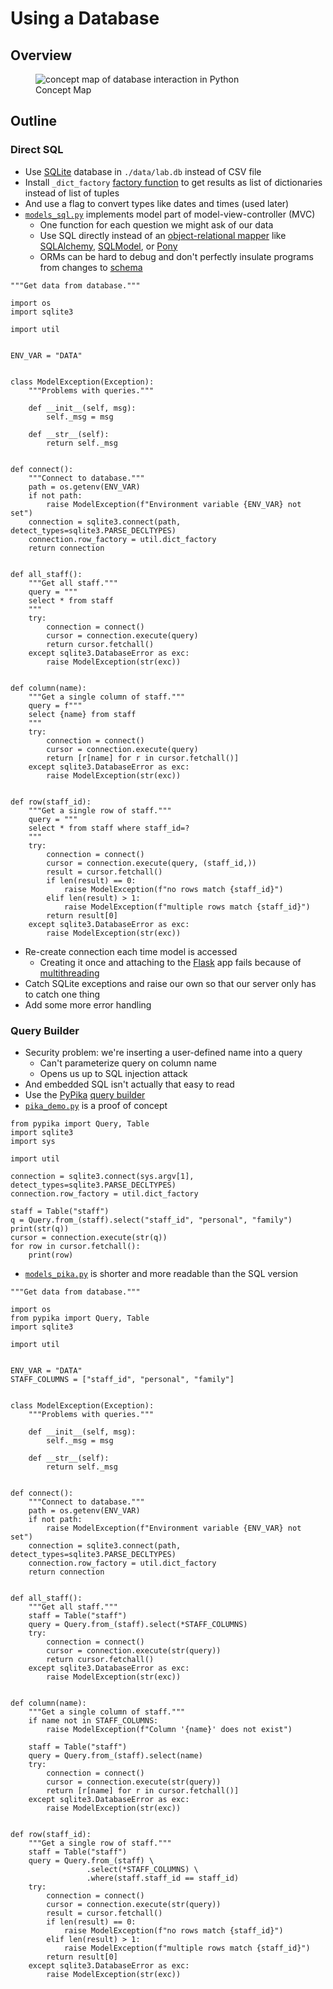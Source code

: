 # Using a Database

## Overview

<figure id="db-concept-map">
  <img src="db_concept_map.svg" alt="concept map of database interaction in Python"/>
  <figcaption>Concept Map</figcaption>
</figure>

<p id="terms"></p>

## Outline

### Direct SQL

-   Use [SQLite][sqlite] database in `./data/lab.db` instead of CSV file
-   Install `_dict_factory` [factory function](g:factory-function)
    to get results as list of dictionaries instead of list of tuples
-   And use a flag to convert types like dates and times (used later)
-   [`models_sql.py`](./models_sql.py) implements model part of model-view-controller (MVC)
    -   One function for each question we might ask of our data
    -   Use SQL directly instead of an [object-relational mapper](g:orm)
        like [SQLAlchemy][SQLAlchemy], [SQLModel][sqlmodel], or [Pony][pony]
    -   ORMs can be hard to debug and don't perfectly insulate programs from changes to [schema](g:db-schema)

```{file="models_sql.py"}
"""Get data from database."""

import os
import sqlite3

import util


ENV_VAR = "DATA"


class ModelException(Exception):
    """Problems with queries."""

    def __init__(self, msg):
        self._msg = msg

    def __str__(self):
        return self._msg


def connect():
    """Connect to database."""
    path = os.getenv(ENV_VAR)
    if not path:
        raise ModelException(f"Environment variable {ENV_VAR} not set")
    connection = sqlite3.connect(path, detect_types=sqlite3.PARSE_DECLTYPES)
    connection.row_factory = util.dict_factory
    return connection


def all_staff():
    """Get all staff."""
    query = """
    select * from staff
    """
    try:
        connection = connect()
        cursor = connection.execute(query)
        return cursor.fetchall()
    except sqlite3.DatabaseError as exc:
        raise ModelException(str(exc))


def column(name):
    """Get a single column of staff."""
    query = f"""
    select {name} from staff
    """
    try:
        connection = connect()
        cursor = connection.execute(query)
        return [r[name] for r in cursor.fetchall()]
    except sqlite3.DatabaseError as exc:
        raise ModelException(str(exc))


def row(staff_id):
    """Get a single row of staff."""
    query = """
    select * from staff where staff_id=?
    """
    try:
        connection = connect()
        cursor = connection.execute(query, (staff_id,))
        result = cursor.fetchall()
        if len(result) == 0:
            raise ModelException(f"no rows match {staff_id}")
        elif len(result) > 1:
            raise ModelException(f"multiple rows match {staff_id}")
        return result[0]
    except sqlite3.DatabaseError as exc:
        raise ModelException(str(exc))
```

-   Re-create connection each time model is accessed
    -   Creating it once and attaching to the [Flask][flask] app fails because of [multithreading](g:multithreading)
-   Catch SQLite exceptions and raise our own so that our server only has to catch one thing
-   Add some more error handling

### Query Builder

-   Security problem: we're inserting a user-defined name into a query
    -   Can't parameterize query on column name
    -   Opens us up to SQL injection attack
-   And embedded SQL isn't actually that easy to read
-   Use the [PyPika][pypika] [query builder](g:query-builder)
-   [`pika_demo.py`](./pika_demo.py) is a proof of concept

```{file="pika_demo.py"}
from pypika import Query, Table
import sqlite3
import sys

import util

connection = sqlite3.connect(sys.argv[1], detect_types=sqlite3.PARSE_DECLTYPES)
connection.row_factory = util.dict_factory

staff = Table("staff")
q = Query.from_(staff).select("staff_id", "personal", "family")
print(str(q))
cursor = connection.execute(str(q))
for row in cursor.fetchall():
    print(row)
```

-   [`models_pika.py`](./models_pika.py) is shorter and more readable than the SQL version

```{file="models_pika.py"}
"""Get data from database."""

import os
from pypika import Query, Table
import sqlite3

import util


ENV_VAR = "DATA"
STAFF_COLUMNS = ["staff_id", "personal", "family"]


class ModelException(Exception):
    """Problems with queries."""

    def __init__(self, msg):
        self._msg = msg

    def __str__(self):
        return self._msg


def connect():
    """Connect to database."""
    path = os.getenv(ENV_VAR)
    if not path:
        raise ModelException(f"Environment variable {ENV_VAR} not set")
    connection = sqlite3.connect(path, detect_types=sqlite3.PARSE_DECLTYPES)
    connection.row_factory = util.dict_factory
    return connection


def all_staff():
    """Get all staff."""
    staff = Table("staff")
    query = Query.from_(staff).select(*STAFF_COLUMNS)
    try:
        connection = connect()
        cursor = connection.execute(str(query))
        return cursor.fetchall()
    except sqlite3.DatabaseError as exc:
        raise ModelException(str(exc))


def column(name):
    """Get a single column of staff."""
    if name not in STAFF_COLUMNS:
        raise ModelException(f"Column '{name}' does not exist")

    staff = Table("staff")
    query = Query.from_(staff).select(name)
    try:
        connection = connect()
        cursor = connection.execute(str(query))
        return [r[name] for r in cursor.fetchall()]
    except sqlite3.DatabaseError as exc:
        raise ModelException(str(exc))


def row(staff_id):
    """Get a single row of staff."""
    staff = Table("staff")
    query = Query.from_(staff) \
                 .select(*STAFF_COLUMNS) \
                 .where(staff.staff_id == staff_id)
    try:
        connection = connect()
        cursor = connection.execute(str(query))
        result = cursor.fetchall()
        if len(result) == 0:
            raise ModelException(f"no rows match {staff_id}")
        elif len(result) > 1:
            raise ModelException(f"multiple rows match {staff_id}")
        return result[0]
    except sqlite3.DatabaseError as exc:
        raise ModelException(str(exc))
```

[flask]: https://flask.palletsprojects.com/
[pony]: https://ponyorm.org/
[pypika]: https://pypika.readthedocs.io/
[SQLAlchemy]: https://www.sqlalchemy.org/
[sqlite]: https://www.sqlite.org/
[sqlmodel]: https://sqlmodel.tiangolo.com/
